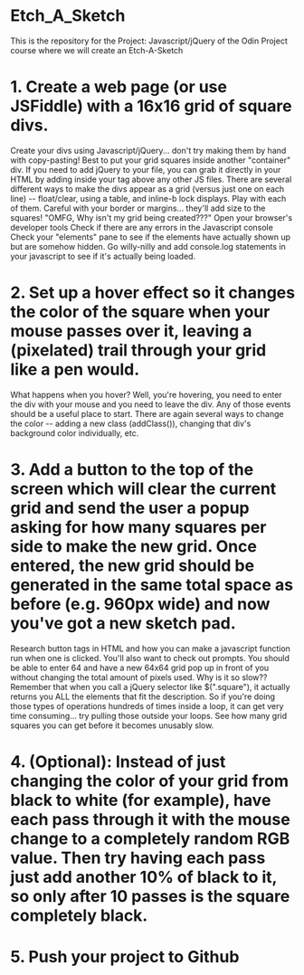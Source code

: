 # Etch_A_Sketch
This is the repository for the Project: Javascript/jQuery of the Odin Project course where we will create an Etch-A-Sketch

# 1. Create a web page (or use JSFiddle) with a 16x16 grid of square divs.
  Create your divs using Javascript/jQuery... don't try making them by hand with copy-pasting!
  Best to put your grid squares inside another "container" div.
  If you need to add jQuery to your file, you can grab it directly in your HTML by adding <script src="http://ajax.googleapis.com/ajax/libs/jquery/1.11.0/jquery.min.js"></script> inside your <head> tag above any other JS files.
  There are several different ways to make the divs appear as a grid (versus just one on each line) -- float/clear, using a table, and inline-b  lock displays. Play with each of them.
  Careful with your border or margins... they'll add size to the squares!
  "OMFG, Why isn't my grid being created???"
  Open your browser's developer tools
  Check if there are any errors in the Javascript console
  Check your "elements" pane to see if the elements have actually shown up but are somehow hidden.
  Go willy-nilly and add console.log statements in your javascript to see if it's actually being loaded.
  
# 2. Set up a hover effect so it changes the color of the square when your mouse passes over it, leaving a (pixelated) trail through your grid like a pen would.
  What happens when you hover? Well, you're hovering, you need to enter the div with your mouse and you need to leave the div. Any of those events should be a useful place to start.
  There are again several ways to change the color -- adding a new class (addClass()), changing that div's background color individually, etc.

# 3. Add a button to the top of the screen which will clear the current grid and send the user a popup asking for how many squares per side to make the new grid. Once entered, the new grid should be generated in the same total space as before (e.g. 960px wide) and now you've got a new sketch pad.
  Research button tags in HTML and how you can make a javascript function run when one is clicked.
  You'll also want to check out prompts.
  You should be able to enter 64 and have a new 64x64 grid pop up in front of you without changing the total amount of pixels used.
  Why is it so slow?? Remember that when you call a jQuery selector like $(".square"), it actually returns you ALL the elements that fit the description. So if you're doing those types of operations hundreds of times inside a loop, it can get very time consuming... try pulling those outside your loops.
  See how many grid squares you can get before it becomes unusably slow.
  
# 4.  (Optional): Instead of just changing the color of your grid from black to white (for example), have each pass through it with the mouse change to a completely random RGB value. Then try having each pass just add another 10% of black to it, so only after 10 passes is the square completely black.

# 5. Push your project to Github